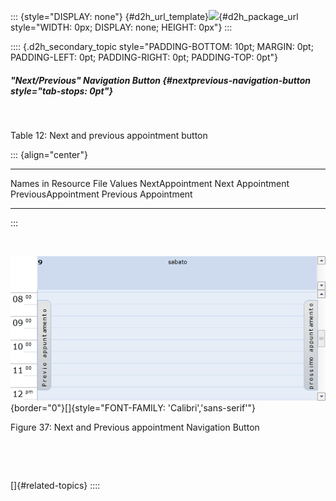::: {style="DISPLAY: none"}
[](ms-xhelp:///?Id=d2h_url_template){#d2h_url_template}![](!package_url!){#d2h_package_url style="WIDTH: 0px; DISPLAY: none; HEIGHT: 0px"}
:::

:::: {.d2h_secondary_topic style="PADDING-BOTTOM: 10pt; MARGIN: 0pt; PADDING-LEFT: 0pt; PADDING-RIGHT: 0pt; PADDING-TOP: 0pt"}
##### "Next/Previous" Navigation Button {#nextprevious-navigation-button style="tab-stops: 0pt"}

 

Table 12: Next and previous appointment button

::: {align="center"}
  ------------------------ ----------------------
  Names in Resource File   Values
  NextAppointment          Next Appointment
  PreviousAppointment      Previous Appointment
  ------------------------ ----------------------
:::

 

![](ImagesExt/image26_40.png){border="0"}[]{style="FONT-FAMILY: 'Calibri','sans-serif'"}

Figure 37: Next and Previous appointment Navigation Button

 

 

[]{#related-topics}
::::
